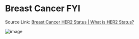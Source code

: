# Breast Cancer FYI

Source Link: [Breast Cancer HER2 Status | What is HER2 Status?](https://www.cancer.org/cancer/breast-cancer/understanding-a-breast-cancer-diagnosis/breast-cancer-her2-status.html)


![image](https://user-images.githubusercontent.com/122046056/227089571-b5eef55f-4919-4d80-9c9c-2298d0f69cd9.png)
